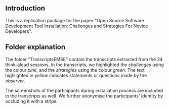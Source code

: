 ## Introduction

This is a replication package for the paper "Open Source Software Development Tool Installation: Challenges and Strategies For Novice Developers".

## Folder explanation

The folder "TranscriptsEMSE" contain the transcripts extracted from the 24 think-aloud sessions. In the transcripts, we highlighted the *challenges* using the colour *pink*, and the *strategies* using the colour *green*. The text highlighted in *yellow* indicates statements or questions made by the *observer*. 

The screenshots of the participants during installation process are included in the transcripts as well. We further anonymise the participants' identity by occluding it with a stripe.
